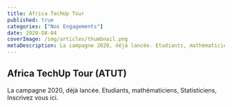 ```yaml
---
title: Africa TechUp Tour 
published: true
categories: ["Nos Engagements"]
date: 2020-O8-04
coverImage: /img/articles/thumbnail.png
metaDescription: La campagne 2020, déjà lancée. Etudiants, mathématiciens, Statisticiens, Inscrivez vous ici.
---
```


## Africa TechUp Tour (ATUT)

La campagne 2020, déjà lancée. Etudiants, mathématiciens, Statisticiens, Inscrivez vous ici.
